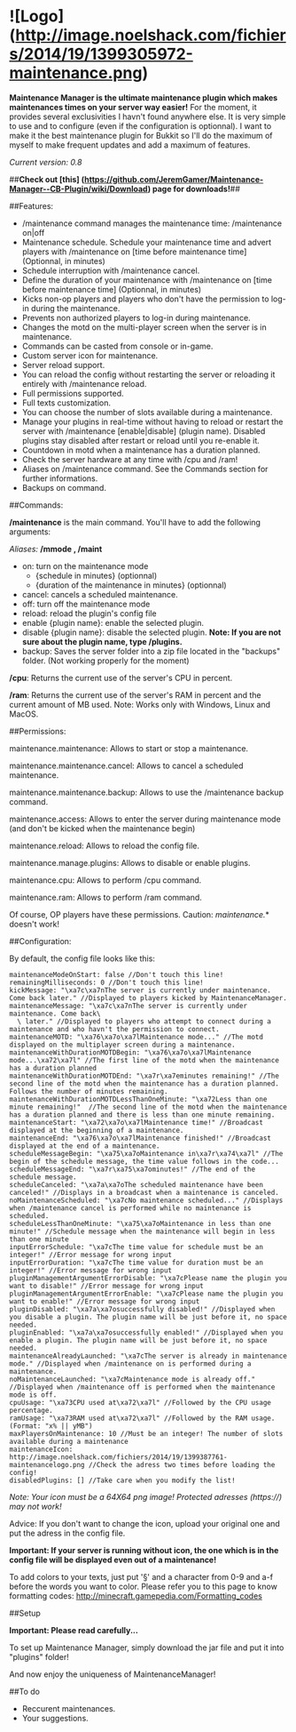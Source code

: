 ![Logo] (http://image.noelshack.com/fichiers/2014/19/1399305972-maintenance.png)
===========================

**Maintenance Manager is the ultimate maintenance plugin which makes maintenances times on your server way easier!**
For the moment, it provides several exclusivities I havn't found anywhere else. It is very simple to use and to configure (even if the configuration is optionnal). I want to make it the best maintenance plugin for Bukkit so I'll do the maximum of myself to make frequent updates and add a maximum of features.

*Current version: 0.8*


##**Check out [this] (https://github.com/JeremGamer/Maintenance-Manager--CB-Plugin/wiki/Download) page for downloads!**##


##Features:

- /maintenance command manages the maintenance time: /maintenance on|off
- Maintenance schedule. Schedule your maintenance time and advert players with /maintenance on [time before maintenance time] (Optionnal, in minutes)
- Schedule interruption with /maintenance cancel.
- Define the duration of your maintenance with /maintenance on [time before maintenance time] <duration> (Optionnal, in minutes)
- Kicks non-op players and players who don't have the permission to log-in during the maintenance.
- Prevents non authorized players to log-in during maintenance.
- Changes the motd on the multi-player screen when the server is in maintenance.
- Commands can be casted from console or in-game.
- Custom server icon for maintenance.
- Server reload support.
- You can reload the config without restarting the server or reloading it entirely with /maintenance reload.
- Full permissions supported.
- Full texts customization.
- You can choose the number of slots available during a maintenance.
- Manage your plugins in real-time without having to reload or restart the server with /maintenance [enable|disable] (plugin name). Disabled plugins stay disabled after restart or reload until you re-enable it. 
- Countdown in motd when a maintenance has a duration planned. 
- Check the server hardware at any time with /cpu and /ram!
- Aliases on /maintenance command. See the Commands section for further informations. 
- Backups on command.

##Commands:

**/maintenance** is the main command. You'll have to add the following arguments:

*Aliases:* **/mmode , /maint**
* on: turn on the maintenance mode
    - {schedule in minutes} (optionnal)
    - {duration of the maintenance in minutes} (optionnal)
* cancel: cancels a scheduled maintenance. 
* off: turn off the maintenance mode
* reload: reload the plugin's config file
* enable {plugin name}: enable the selected plugin.
* disable {plugin name}: disable the selected plugin.
**Note: If you are not sure about the plugin name, type /plugins.**
* backup: Saves the server folder into a zip file located in the "backups" folder. (Not working properly for the moment)

**/cpu**: Returns the current use of the server's CPU in percent.

**/ram**: Returns the current use of the server's RAM in percent and the current amount of MB used. Note: Works only with Windows, Linux and MacOS.

##Permissions:

maintenance.maintenance: Allows to start or stop a maintenance.

maintenance.maintenance.cancel: Allows to cancel a scheduled maintenance.

maintenance.maintenance.backup: Allows to use the /maintenance backup command.

maintenance.access: Allows to enter the server during maintenance mode (and don't be kicked when the maintenance begin)

maintenance.reload: Allows to reload the config file.

maintenance.manage.plugins: Allows to disable or enable plugins.

maintenance.cpu: Allows to perform /cpu command.

maintenance.ram: Allows to perform /ram command.

Of course, OP players have these permissions. Caution: *maintenance.** doesn't work!


##Configuration:

By default, the config file looks like this:

```
maintenanceModeOnStart: false //Don't touch this line!
remainingMilliseconds: 0 //Don't touch this line!
kickMessage: "\xa7c\xa7nThe server is currently under maintenance. Come back later." //Displayed to players kicked by MaintenanceManager.
maintenanceMessage: "\xa7c\xa7nThe server is currently under maintenance. Come back\
  \ later." //Displayed to players who attempt to connect during a maintenance and who havn't the permission to connect.
maintenanceMOTD: "\xa76\xa7o\xa7lMaintenance mode..." //The motd displayed on the multiplayer screen during a maintenance.
maintenanceWithDurationMOTDBegin: "\xa76\xa7o\xa7lMaintenance mode...\xa72\xa7l" //The first line of the motd when the maintenance has a duration planned
maintenanceWithDurationMOTDEnd: "\xa7r\xa7eminutes remaining!" //The second line of the motd when the maintenance has a duration planned. Follows the number of minutes remaining.
maintenanceWithDurationMOTDLessThanOneMinute: "\xa72Less than one minute remaining!"  //The second line of the motd when the maintenance has a duration planned and there is less than one minute remaining.
maintenanceStart: "\xa72\xa7o\xa7lMaintenance time!" //Broadcast displayed at the beginning of a maintenance.
maintenanceEnd: "\xa76\xa7o\xa7lMaintenance finished!" //Broadcast displayed at the end of a maintenance.
scheduleMessageBegin: "\xa75\xa7oMaintenance in\xa7r\xa74\xa7l" //The begin of the schedule message, the time value follows in the code...
scheduleMessageEnd: "\xa7r\xa75\xa7ominutes!" //The end of the schedule message.
scheduleCanceled: "\xa7a\xa7oThe scheduled maintenance have been canceled!" //Displays in a broadcast when a maintenance is canceled.
noMaintenanceScheduled: "\xa7cNo maintenance scheduled..." //Displays when /maintenance cancel is performed while no maintenance is scheduled.
scheduleLessThanOneMinute: "\xa75\xa7oMaintenance in less than one minute!" //Schedule message when the maintenance will begin in less than one minute
inputErrorSchedule: "\xa7cThe time value for schedule must be an integer!" //Error message for wrong input
inputErrorDuration: "\xa7cThe time value for duration must be an integer!" //Error message for wrong input
pluginManagementArgumentErrorDisable: "\xa7cPlease name the plugin you want to disable!" //Error message for wrong input
pluginManagementArgumentErrorEnable: "\xa7cPlease name the plugin you want to enable!" //Error message for wrong input
pluginDisabled: "\xa7a\xa7osuccessfully disabled!" //Displayed when you disable a plugin. The plugin name will be just before it, no space needed.
pluginEnabled: "\xa7a\xa7osuccessfully enabled!" //Displayed when you enable a plugin. The plugin name will be just before it, no space needed.
maintenanceAlreadyLaunched: "\xa7cThe server is already in maintenance mode." //Displayed when /maintenance on is performed during a maintenance.
noMaintenanceLaunched: "\xa7cMaintenance mode is already off." //Displayed when /maintenance off is performed when the maintenance mode is off.
cpuUsage: "\xa73CPU used at\xa72\xa7l" //Followed by the CPU usage percentage.
ramUsage: "\xa73RAM used at\xa72\xa7l" //Followed by the RAM usage. (Format: "x% || yMB")
maxPlayersOnMaintenance: 10 //Must be an integer! The number of slots available during a maintenance
maintenanceIcon: http://image.noelshack.com/fichiers/2014/19/1399387761-maintenancelogo.png //Check the adress two times before loading the config!
disabledPlugins: [] //Take care when you modify the list!
```

*Note: Your icon must be a 64X64 png image! Protected adresses (https://) may not work!*

Advice: If you don't want to change the icon, upload your original one and put the adress in the config file.

**Important: If your server is running without icon, the one which is in the config file will be displayed even out of a maintenance!**

To add colors to your texts, just put '§' and a character from 0-9 and a-f before the words you want to color. Please refer you to this page to know formatting codes: http://minecraft.gamepedia.com/Formatting_codes


##Setup

**Important: Please read carefully...**

To set up Maintenance Manager, simply download the jar file and put it into "plugins" folder!

And now enjoy the uniqueness of MaintenanceManager!


##To do

* Reccurent maintenances.
* Your suggestions. 
